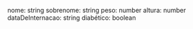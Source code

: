 nome: string
sobrenome: string
peso: number
altura: number
dataDeInternacao: string
diabético: boolean